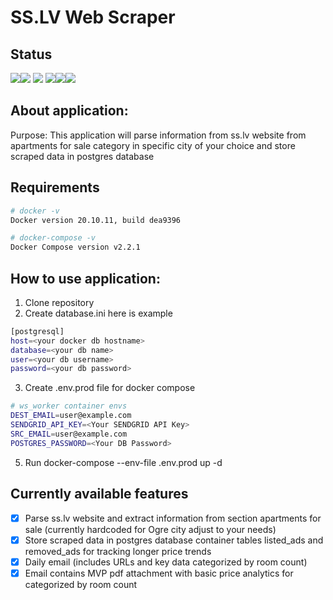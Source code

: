 # SS.LV Web Scraper

## Status

![](https://img.shields.io/github/v/release/vfedotovs/sslv_web_scraper)![](https://img.shields.io/github/release-date/vfedotovs/sslv_web_scraper) ![](https://img.shields.io/github/commit-activity/y/vfedotovs/sslv_web_scraper)	![](https://img.shields.io/github/issues-raw/vfedotovs/sslv_web_scraper)![](https://img.shields.io/github/issues-closed-raw/vfedotovs/sslv_web_scraper)![](https://img.shields.io/github/milestones/progress-percent/vfedotovs/sslv_web_scraper/4)
## About application:
Purpose: This application will parse information from ss.lv website from apartments for sale category in specific city of your choice
and store scraped data in postgres database


## Requirements

```bash
# docker -v                                                                 
Docker version 20.10.11, build dea9396

# docker-compose -v                                                                  
Docker Compose version v2.2.1

```


## How to use application:
1. Clone repository 
2. Create database.ini here is example
```bash                                      
[postgresql]
host=<your docker db hostname>
database=<your db name>
user=<your db username>
password=<your db password>

```
3. Create .env.prod file for docker compose
```bash                                      
# ws_worker container envs
DEST_EMAIL=user@example.com
SENDGRID_API_KEY=<Your SENDGRID API Key>
SRC_EMAIL=user@example.com
POSTGRES_PASSWORD=<Your DB Password>
```
5. Run docker-compose --env-file .env.prod up -d


## Currently available features
- [x] Parse ss.lv website and extract information from section apartments for sale (currently hardcoded for Ogre city adjust to your needs)
- [x] Store scraped data in postgres database container tables listed_ads and removed_ads for tracking longer price trends
- [x] Daily email (includes URLs and key data categorized by room count)
- [x] Email contains MVP pdf attachment with basic price analytics for categorized by room count
